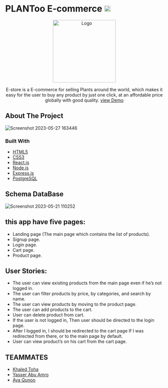 # PLANToo E-commerce <img src="https://fernstore.netlify.app/static/media/plant.a7fecfd9.png" alt="Logo" height="20">

<div align="center">
  <a href="https://github.com/GSG-G13/team3_ec">
    <img src="https://fernstore.netlify.app/static/media/plant.a7fecfd9.png" alt="Logo" height="200">
  </a>
  </div>
  
 <p align="center">
    E-store is a E-commerce for selling Plants around the world, which makes it easy for the user to buy any product by just one click, at an affordable price globally with good quality.
  <a href="https://plantoo.onrender.com/">view Demo </a>
    <br />
  </p>

## About The Project

![Screenshot 2023-05-27 163446](https://github.com/GSG-G13/team3_ec/assets/87650778/975c511a-16cf-4c23-bc9e-c07ba20ee68e)



### Built With

- [HTML5](https://developer.mozilla.org/en-US/docs/Web/HTML)
- [CSS3](https://devdocs.io/css/)
- [React.js](https://reactjs.org/)
- [Node.js](https://nodejs.org/en/)
- [Express.js](https://expressjs.com/)
- [PostgreSQL](https://www.postgresql.org/docs/)


## Schema DataBase

![Screenshot 2023-05-21 110252](https://github.com/GSG-G13/team3_ec/assets/87650778/df3537da-1cc5-415d-9573-0e14c857e820)

## this app have five pages:
- Landing page (The main page which contains the list of products).
- Signup page.
- Login page.
- Cart page.
- Product page.

## User Stories:
- The user can view existing products from the main page even if he’s not logged in.
- The user can filter products by price, by categories, and search by name.
- The user can view products by moving to the product page.
- The user can add products to the cart.
- User can delete product from cart.
- If the user is not logged in, Then user should be directed to the login page.
- After I logged in, I should be redirected to the cart page If I was redirected from there, or to the main page by default.
- User can view product’s on his cart from the cart page.

 <h2>TEAMMATES</h2>

- <a href="https://github.com/KhaledToha">Khaled Toha</a>
- <a href="https://github.com/YasserAmro0">Yasser Abu Amro</a>
- <a href="https://github.com/AyaQunoo">Aya Qunoo</a>
 
